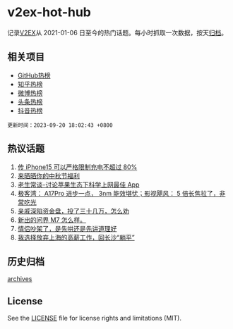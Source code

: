 # v2ex-hot-hub

 记录[V2EX](https://www.v2ex.com/)从 2021-01-06 日至今的热门话题。每小时抓取一次数据，按天[归档](archives)。
 
 ## 相关项目

- [GitHub热榜](https://github.com/it985/github-hot-hub)
- [知乎热榜](https://github.com/it985/zhihu-hot-hub)
- [微博热榜](https://github.com/it985/weibo-hot-hub)
- [头条热榜](https://github.com/it985/toutiao-hot-hub)
- [抖音热榜](https://github.com/it985/douyin-hot-hub)


 `更新时间：2023-09-20 18:02:43 +0800`

## 热议话题

1. [传 iPhone15 可以严格限制充电不超过 80%](https://www.v2ex.com/t/975452)
1. [来晒晒你的中秋节福利](https://www.v2ex.com/t/975417)
1. [老生常谈-讨论苹果生态下科学上网最佳 App](https://www.v2ex.com/t/975377)
1. [极客湾： A17Pro 进步一点， 3nm 能效堪忧；影视飓风： 5 倍长焦拉了，非常吃光](https://www.v2ex.com/t/975360)
1. [亲戚深陷资金盘，投了三十几万，怎么劝](https://www.v2ex.com/t/975393)
1. [新出的问界 M7 怎么样。](https://www.v2ex.com/t/975400)
1. [情侣吵架了，是先哄还是先讲道理好](https://www.v2ex.com/t/975527)
1. [我选择放弃上海的高薪工作，回长沙“躺平”](https://www.v2ex.com/t/975389)

## 历史归档

[archives](archives)

## License

See the [LICENSE](LICENSE) file for license rights and limitations (MIT).
